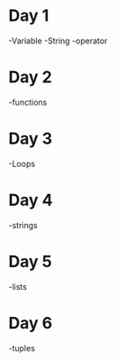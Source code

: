 # Day 1
-Variable
-String
-operator
# Day 2
-functions
# Day 3
-Loops
# Day 4
-strings
# Day 5
-lists
# Day 6
-tuples
